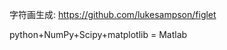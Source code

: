 字符画生成: https://github.com/lukesampson/figlet

python+NumPy+Scipy+matplotlib = Matlab




































































































